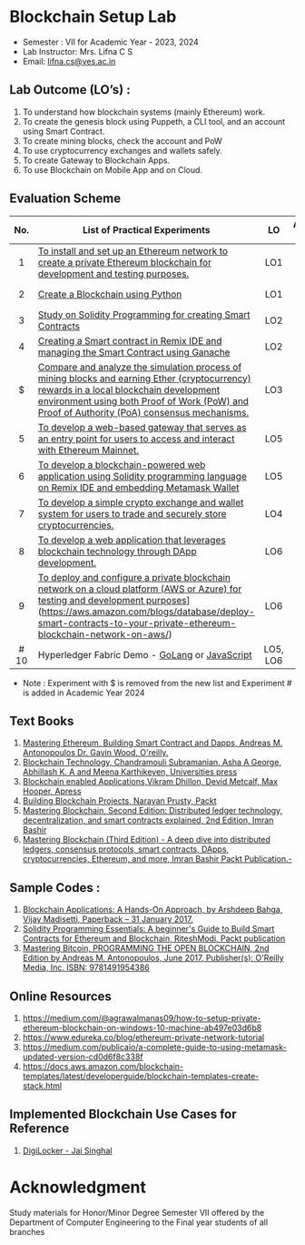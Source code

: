 # Blockchain Setup Lab 
* Semester : VII for Academic Year - 2023, 2024
* Lab Instructor:	Mrs. Lifna C S
* Email:			lifna.cs@ves.ac.in	

## Lab Outcome (LO’s) : 
1. To understand how blockchain systems (mainly Ethereum) work.
2. To create the genesis block using Puppeth, a CLI tool, and an account using Smart Contract.
3. To create mining blocks, check the account and PoW
4. To use cryptocurrency exchanges and wallets safely.
5. To create Gateway to Blockchain Apps.
6. To use Blockchain on Mobile App and on Cloud.

## Evaluation Scheme 

| No.| List of Practical Experiments |  LO | Academic Year |
| :--: | ---------------------------- | :--:| :-------------: |
| 1 | [To install and set up an Ethereum network to create a private Ethereum blockchain for development and testing purposes.](https://github.com/LifnaJos/Blockchain-Development-HBCC701/blob/main/Labwise_Instructions/Lab-1-Ethereum-Geth.md) | LO1| 2023, 2024 |
| 2 | [Create a Blockchain using Python](https://github.com/LifnaJos/Blockchain-Development-HBCC701/blob/main/Labwise_Instructions/Lab-2-Blockchain-Python.md) | LO1 | 2023, 2024 |
| 3 | [Study on Solidity Programming for creating Smart Contracts](https://github.com/LifnaJos/Blockchain-Development-HBCC701/blob/main/Labwise_Instructions/Lab-3-Solidity-Study-RemixIDE.md) | LO2 |  2023, 2024 |
| 4 | [Creating a Smart contract in Remix IDE and managing the Smart Contract using Ganache](https://github.com/LifnaJos/Blockchain-Development-HBCC701/blob/main/Labwise_Instructions/Lab-4-Ethereum-Ganache) | LO2 | 2023, 2024 |
| $ | [Compare and analyze the simulation process of mining blocks and earning Ether (cryptocurrency) rewards in a local blockchain development environment using both Proof of Work (PoW) and Proof of Authority (PoA) consensus mechanisms.](https://github.com/LifnaJos/Blockchain-Development-HBCC701/blob/main/Labwise_Instructions/Lab-5-CaseStudy-PoW-PoS.md) | LO3 | 2023 |
| 5 | [To develop a web-based gateway that serves as an entry point for users to access and interact with Ethereum Mainnet.](https://github.com/LifnaJos/Blockchain-Development-HBCC701/blob/main/Labwise_Instructions/Lab-6-Ethereum-Mainnet-Interaction.md) |LO5 |  2023, 2024 |
| 6 | [To develop a blockchain-powered web application using Solidity programming language on Remix IDE and embedding Metamask Wallet](https://github.com/LifnaJos/Blockchain-Development-HBCC701/blob/main/Labwise_Instructions/Lab-7-WebApp-Metamask-Wallet.md) | LO5 |  2023, 2024 |
| 7 | [To develop a simple crypto exchange and wallet system for users to trade and securely store cryptocurrencies.](https://www.youtube.com/watch?v=d_XOWCoUAHY&list=PLS5SEs8ZftgXHEtZ19lXmDQZm_1JKaBTK) | LO4 | 2023, 2024 |
| 8 | [To develop a web application that leverages blockchain technology through DApp development.](https://www.youtube.com/watch?v=3681ZYbDSSk&list=PLS5SEs8ZftgXXPYBH6rDk4TKnDOvinwJr) | LO6 | 2023, 2024 |
| 9 | [To deploy and configure a private blockchain network on a cloud platform (AWS or Azure) for testing and development purposes]([https://www.youtube.com/watch?v=3681ZYbDSSk&list=PLS5SEs8ZftgXXPYBH6rDk4TKnDOvinwJr)](https://aws.amazon.com/blogs/database/deploy-smart-contracts-to-your-private-ethereum-blockchain-network-on-aws/) | LO6 | 2023, 2024 |
| # 10 | Hyperledger Fabric Demo - [GoLang](https://learn.kba.ai/course/hyperledger-fabric-fundamentals-golang/) or [JavaScript](https://learn.kba.ai/course/hyperledger-fabric-fundamentals/)| LO5, LO6 | 2024 |

* Note : Experiment with $ is removed from the new list and Experiment # is added in Academic Year 2024

## Text Books
1. [Mastering Ethereum, Building Smart Contract and Dapps, Andreas M. Antonopoulos Dr. Gavin Wood, O'reilly.](https://drive.google.com/file/d/12gMxWvGSquUEQfWpEFenwgMHIY57JcE7/view?usp=sharing)
2. [Blockchain Technology, Chandramouli Subramanian, Asha A George, Abhillash K. A and Meena Karthikeyen, Universities press](https://www.universitiespress.com/resources?id=9789389211634)
3. [Blockchain enabled Applications,Vikram Dhillon, Devid Metcalf, Max Hooper, Apress](https://drive.google.com/file/d/1uh1NSgohgWJNLRMacX1bVgb5puyFgf0j/view?usp=sharing)
4. [Building Blockchain Projects, Narayan Prusty, Packt](https://drive.google.com/file/d/1fEdzWJtG3_LOlZb07xvZVlPv5yGUJ9O_/view?usp=sharing)
5. [Mastering Blockchain, Second Edition: Distributed ledger technology, decentralization, and smart contracts explained, 2nd Edition, Imran Bashir](https://drive.google.com/file/d/1UkXFmXnDnLPnlSlfKU-1g8w3jt_tIXMw/view?usp=sharing)
6. [Mastering Blockchain (Third Edition) - A deep dive into distributed ledgers, consensus protocols, smart contracts, DApps, cryptocurrencies, Ethereum, and more, Imran Bashir  Packt Publication.-](https://drive.google.com/file/d/1E6O9D6lCDAGITb9y-QDTV5X5l_2c8a3c/view?usp=sharing)

## Sample Codes : 
1. [Blockchain Applications: A Hands-On Approach, by Arshdeep Bahga, Vijay Madisetti, Paperback – 31 January 2017.](https://github.com/arshdeepbahga/blockchain-applications-book)
2. [Solidity Programming Essentials: A beginner's Guide to Build Smart Contracts for Ethereum and Blockchain, RiteshModi, Packt publication](https://github.com/PacktPublishing/Solidity-Programming-Essentials-Second-Edition)
3. [Mastering Bitcoin, PROGRAMMING THE OPEN BLOCKCHAIN, 2nd Edition by Andreas M. Antonopoulos, June 2017, Publisher(s): O'Reilly Media, Inc. ISBN: 9781491954386](https://github.com/bitcoinbook/bitcoinbook)

## Online Resources
1. https://medium.com/@agrawalmanas09/how-to-setup-private-ethereum-blockchain-on-windows-10-machine-ab497e03d6b8
2. https://www.edureka.co/blog/ethereum-private-network-tutorial
3. https://medium.com/publicaio/a-complete-guide-to-using-metamask-updated-version-cd0d6f8c338f
4. https://docs.aws.amazon.com/blockchain-templates/latest/developerguide/blockchain-templates-create-stack.html 

## Implemented Blockchain Use Cases for Reference
1. [DigiLocker - Jai Singhal](https://github.com/jai-singhal/digiLocker)

# Acknowledgment
Study materials for Honor/Minor Degree Semester VII offered by the Department of Computer Engineering to the Final year students of all branches
